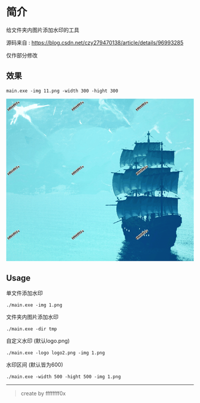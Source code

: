 # 简介

给文件夹内图片添加水印的工具

源码来自 : https://blog.csdn.net/czy279470138/article/details/96993285

仅作部分修改

## 效果

```
main.exe -img 11.png -width 300 -hight 300
```

![](./demo.png)

## Usage

单文件添加水印
```
./main.exe -img 1.png
```

文件夹内图片添加水印
```
./main.exe -dir tmp
```

自定义水印 (默认logo.png)
```
./main.exe -logo logo2.png -img 1.png
```

水印区间 (默认皆为600)
```
./main.exe -width 500 -hight 500 -img 1.png
```

---

> create by ffffffff0x
